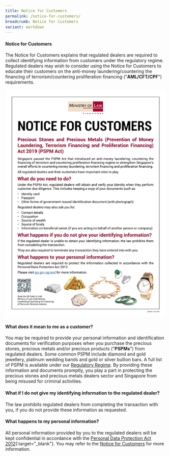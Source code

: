 ```yaml
---
title: Notice for Customers
permalink: /notice-for-customers/
breadcrumb: Notice for Customers
variant: markdown
---
```

#### **Notice for Customers**

The Notice for Customers explains that regulated dealers are required to collect identifying information from customers under the regulatory regime. Regulated dealers may wish to consider using the Notice for Customers to educate their customers on the anti-money laundering/countering the financing of terrorism/countering proliferation financing ("**AML/CFT/CPF**") requirements.

<a href="/files/NoticeForCustomersPoster_Eng_Jun25.pdf" target="_blank"><img src="/images/NoticeForCustomersPoster_Eng_Jun25.png"></a>

#### What does it mean to me as a customer?
You may be required to provide your personal information and identification documents for verification purposes when you purchase the precious stones, precious metals and/or precious products ("**PSPMs**") from regulated dealers. Some common PSPM include diamond and gold jewellery, platinum wedding bands and gold or silver bullion bars. A full list of PSPM is available under our [Regulatory Regime](/regulatory-regime/). By providing these information and documents promptly, you play a part in protecting the precious stones and precious metals dealers sector and Singapore from being misused for criminal activities.

#### What if I do not give my identifying information to the regulated dealer?
The law prohibits regulated dealers from completing the transaction with you, if you do not provide these information as requested. 

#### What happens to my personal information?
All personal information provided by you to the regulated dealers will be kept confidential in accordance with the [Personal Data Protection Act 2012](https://www.pdpc.gov.sg/nric-extracts){:target="_blank"}. You may refer to the [Notice for Customers](/notice-for-customers/) for more information.